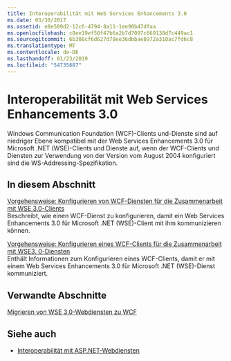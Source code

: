 ```yaml
---
title: Interoperabilität mit Web Services Enhancements 3.0
ms.date: 03/30/2017
ms.assetid: e8e589d2-12c6-4794-8a11-1ee90b47dfaa
ms.openlocfilehash: c8ee19ef50f47b6a2b7d7097c669138d7c449ac1
ms.sourcegitcommit: 6b308cf6d627d78ee36dbbae8972a310ac7fd6c8
ms.translationtype: MT
ms.contentlocale: de-DE
ms.lasthandoff: 01/23/2019
ms.locfileid: "54735687"
---
```

# <a name="interoperability-with-web-services-enhancements-30"></a>Interoperabilität mit Web Services Enhancements 3.0
Windows Communication Foundation (WCF)-Clients und-Dienste sind auf niedriger Ebene kompatibel mit der Web Services Enhancements 3.0 für Microsoft .NET (WSE)-Clients und Dienste auf, wenn der WCF-Clients und Diensten zur Verwendung von der Version vom August 2004 konfiguriert sind die WS-Addressing-Spezifikation.  
  
## <a name="in-this-section"></a>In diesem Abschnitt  
 [Vorgehensweise: Konfigurieren von WCF-Diensten für die Zusammenarbeit mit WSE 3.0-Clients](../../../../docs/framework/wcf/feature-details/how-to-configure-wcf-services-to-interoperate-with-wse-3-0-clients.md)  
 Beschreibt, wie einen WCF-Dienst zu konfigurieren, damit ein Web Services Enhancements 3.0 für Microsoft .NET (WSE)-Client mit ihm kommunizieren können.  
  
 [Vorgehensweise: Konfigurieren eines WCF-Clients für die Zusammenarbeit mit WSE3. 0-Diensten](../../../../docs/framework/wcf/feature-details/how-to-configure-a-wcf-client-to-interoperate-with-wse3-0-services.md)  
 Enthält Informationen zum Konfigurieren eines WCF-Clients, damit er mit einem Web Services Enhancements 3.0 für Microsoft .NET (WSE)-Dienst kommuniziert.  
  
## <a name="related-sections"></a>Verwandte Abschnitte  
 [Migrieren von WSE 3.0-Webdiensten zu WCF](../../../../docs/framework/wcf/feature-details/migrating-wse-3-0-web-services-to-wcf.md)  
  
## <a name="see-also"></a>Siehe auch
- [Interoperabilität mit ASP.NET-Webdiensten](../../../../docs/framework/wcf/feature-details/interop-with-aspnet-web-services.md)
